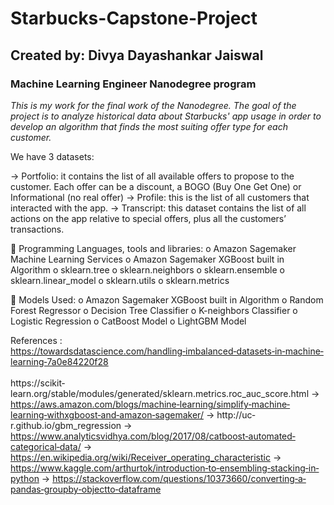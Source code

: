 # Starbucks-Capstone-Project

## Created by: Divya Dayashankar Jaiswal
### Machine Learning Engineer Nanodegree program

*This is my work for the final work of the Nanodegree. The goal of the project is to analyze historical data about Starbucks' app usage in order to develop an algorithm that finds the most suiting offer type for each customer.*

We have 3 datasets:

-> Portfolio: it contains the list of all available offers to propose to the customer. Each offer can be a discount, a BOGO (Buy One Get One) or Informational (no real offer)
-> Profile: this is the list of all customers that interacted with the app.
-> Transcript: this dataset contains the list of all actions on the app relative to special offers, plus all the customers’ transactions.

 Programming Languages, tools and libraries:
  o Amazon Sagemaker Machine Learning Services
  o Amazon Sagemaker XGBoost built in Algorithm
  o sklearn.tree
  o sklearn.neighbors
  o sklearn.ensemble
  o sklearn.linear_model
  o sklearn.utils
  o sklearn.metrics
  
 Models Used:
  o Amazon Sagemaker XGBoost built in Algorithm
  o Random Forest Regressor
  o Decision Tree Classifier
  o K-neighbors Classifier
  o Logistic Regression
  o CatBoost Model
  o LightGBM Model
  
 References : 
<br> https://towardsdatascience.com/handling‐imbalanced‐datasets‐in‐machine‐learning‐7a0e84220f28  
<br> https://scikit‐learn.org/stable/modules/generated/sklearn.metrics.roc_auc_score.html 
-> https://aws.amazon.com/blogs/machine‐learning/simplify‐machine‐learning‐withxgboost‐and‐amazon‐sagemaker/
-> http://uc‐r.github.io/gbm_regression
-> https://www.analyticsvidhya.com/blog/2017/08/catboost‐automated‐categorical‐data/ 
-> https://en.wikipedia.org/wiki/Receiver_operating_characteristic
-> https://www.kaggle.com/arthurtok/introduction‐to‐ensembling‐stacking‐in‐python
-> https://stackoverflow.com/questions/10373660/converting‐a‐pandas‐groupby‐objectto‐dataframe
